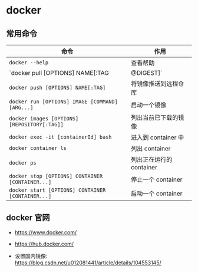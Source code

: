 # docker

## 常用命令

| 命令                                              | 作用                     |
| ------------------------------------------------- | ------------------------ |
| `docker --help`                                   | 查看帮助                 |
| `docker pull [OPTIONS] NAME[:TAG|@DIGEST]`        | 从远程仓库拉取镜像       |
| `docker push [OPTIONS] NAME[:TAG]`                | 将镜像推送到远程仓库     |
| `docker run [OPTIONS] IMAGE [COMMAND] [ARG...]`   | 启动一个镜像             |
| `docker images [OPTIONS] [REPOSITORY[:TAG]]`      | 列出当前已下载的镜像     |
| `docker exec -it [containerId] bash`              | 进入到 container 中      |
| `docker container ls`                             | 列出 container           |
| `docker ps`                                       | 列出正在运行的 container |
| `docker stop [OPTIONS] CONTAINER [CONTAINER...]`  | 停止一个 container       |
| `docker start [OPTIONS] CONTAINER [CONTAINER...]` | 启动一个 container       |

## docker 官网

- <https://www.docker.com/>
- <https://hub.docker.com/>

- 设置国内镜像: <https://blog.csdn.net/u012081441/article/details/104553145/>